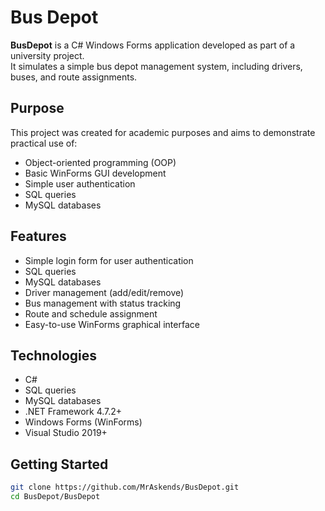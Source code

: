 # Bus Depot
**BusDepot** is a C# Windows Forms application developed as part of a university project.  
It simulates a simple bus depot management system, including drivers, buses, and route assignments.

## Purpose
This project was created for academic purposes and aims to demonstrate practical use of:
- Object-oriented programming (OOP)
- Basic WinForms GUI development
- Simple user authentication
- SQL queries
- MySQL databases

## Features
- Simple login form for user authentication
- SQL queries
- MySQL databases
- Driver management (add/edit/remove)
- Bus management with status tracking
- Route and schedule assignment
- Easy-to-use WinForms graphical interface

## Technologies
- C#
- SQL queries
- MySQL databases
- .NET Framework 4.7.2+
- Windows Forms (WinForms)
- Visual Studio 2019+

## Getting Started
```bash
git clone https://github.com/MrAskends/BusDepot.git
cd BusDepot/BusDepot
```
